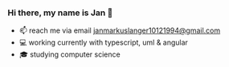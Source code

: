 ### Hi there, my name is Jan 👋

- 📫 reach me via email [janmarkuslanger10121994@gmail.com](janmarkuslanger10121994@gmail.com) 
- 💻 working currently with typescript, uml & angular 
- 🎓 studying computer science
